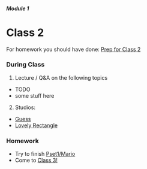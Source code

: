 ##### Module 1
# Class 2

For homework you should have done: [Prep for Class 2](../class2-prep)

### During Class
1. Lecture / Q&A on the following topics
  * TODO
  * some stuff here
2. Studios:
  * [Guess](../studios/guess)
  * [Lovely Rectangle](../studios/rectangle)

### Homework
* Try to finish [Pset1/Mario](http://cdn.cs50.net/2015/fall/psets/1/pset1/pset1.html#itsa_mario)
* Come to [Class 3!](../class3)
